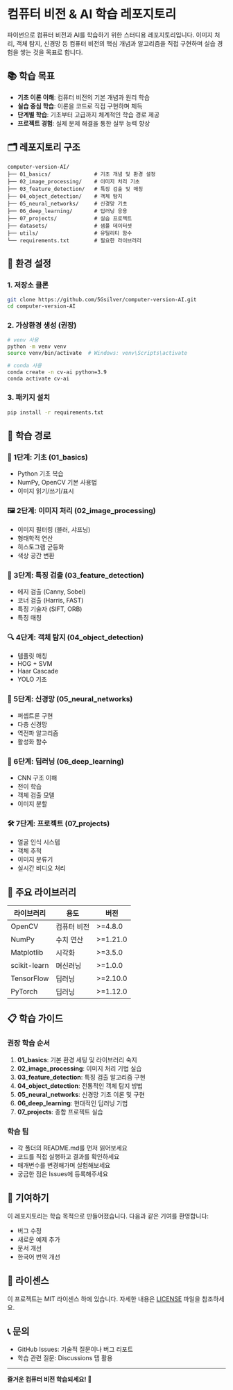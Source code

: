# 컴퓨터 비전 & AI 학습 레포지토리

파이썬으로 컴퓨터 비전과 AI를 학습하기 위한 스터디용 레포지토리입니다.
이미지 처리, 객체 탐지, 신경망 등 컴퓨터 비전의 핵심 개념과 알고리즘을 직접 구현하며 실습 경험을 쌓는 것을 목표로 합니다.

## 📚 학습 목표

- **기초 이론 이해**: 컴퓨터 비전의 기본 개념과 원리 학습
- **실습 중심 학습**: 이론을 코드로 직접 구현하며 체득
- **단계별 학습**: 기초부터 고급까지 체계적인 학습 경로 제공
- **프로젝트 경험**: 실제 문제 해결을 통한 실무 능력 향상

## 🗂️ 레포지토리 구조

```
computer-version-AI/
├── 01_basics/              # 기초 개념 및 환경 설정
├── 02_image_processing/    # 이미지 처리 기초
├── 03_feature_detection/   # 특징 검출 및 매칭
├── 04_object_detection/    # 객체 탐지
├── 05_neural_networks/     # 신경망 기초
├── 06_deep_learning/       # 딥러닝 응용
├── 07_projects/            # 실습 프로젝트
├── datasets/               # 샘플 데이터셋
├── utils/                  # 유틸리티 함수
└── requirements.txt        # 필요한 라이브러리
```

## 🔧 환경 설정

### 1. 저장소 클론
```bash
git clone https://github.com/5Gsilver/computer-version-AI.git
cd computer-version-AI
```

### 2. 가상환경 생성 (권장)
```bash
# venv 사용
python -m venv venv
source venv/bin/activate  # Windows: venv\Scripts\activate

# conda 사용
conda create -n cv-ai python=3.9
conda activate cv-ai
```

### 3. 패키지 설치
```bash
pip install -r requirements.txt
```

## 📖 학습 경로

### 🔰 1단계: 기초 (01_basics)
- Python 기초 복습
- NumPy, OpenCV 기본 사용법
- 이미지 읽기/쓰기/표시

### 🖼️ 2단계: 이미지 처리 (02_image_processing)
- 이미지 필터링 (블러, 샤프닝)
- 형태학적 연산
- 히스토그램 균등화
- 색상 공간 변환

### 🎯 3단계: 특징 검출 (03_feature_detection)
- 에지 검출 (Canny, Sobel)
- 코너 검출 (Harris, FAST)
- 특징 기술자 (SIFT, ORB)
- 특징 매칭

### 🔍 4단계: 객체 탐지 (04_object_detection)
- 템플릿 매칭
- HOG + SVM
- Haar Cascade
- YOLO 기초

### 🧠 5단계: 신경망 (05_neural_networks)
- 퍼셉트론 구현
- 다층 신경망
- 역전파 알고리즘
- 활성화 함수

### 🚀 6단계: 딥러닝 (06_deep_learning)
- CNN 구조 이해
- 전이 학습
- 객체 검출 모델
- 이미지 분할

### 🛠️ 7단계: 프로젝트 (07_projects)
- 얼굴 인식 시스템
- 객체 추적
- 이미지 분류기
- 실시간 비디오 처리

## 🔗 주요 라이브러리

| 라이브러리 | 용도 | 버전 |
|-----------|------|------|
| OpenCV | 컴퓨터 비전 | >=4.8.0 |
| NumPy | 수치 연산 | >=1.21.0 |
| Matplotlib | 시각화 | >=3.5.0 |
| scikit-learn | 머신러닝 | >=1.0.0 |
| TensorFlow | 딥러닝 | >=2.10.0 |
| PyTorch | 딥러닝 | >=1.12.0 |

## 📋 학습 가이드

### 권장 학습 순서
1. **01_basics**: 기본 환경 세팅 및 라이브러리 숙지
2. **02_image_processing**: 이미지 처리 기법 실습
3. **03_feature_detection**: 특징 검출 알고리즘 구현
4. **04_object_detection**: 전통적인 객체 탐지 방법
5. **05_neural_networks**: 신경망 기초 이론 및 구현
6. **06_deep_learning**: 현대적인 딥러닝 기법
7. **07_projects**: 종합 프로젝트 실습

### 학습 팁
- 각 폴더의 README.md를 먼저 읽어보세요
- 코드를 직접 실행하고 결과를 확인하세요
- 매개변수를 변경해가며 실험해보세요
- 궁금한 점은 Issues에 등록해주세요

## 🤝 기여하기

이 레포지토리는 학습 목적으로 만들어졌습니다. 다음과 같은 기여를 환영합니다:

- 버그 수정
- 새로운 예제 추가
- 문서 개선
- 한국어 번역 개선

## 📄 라이센스

이 프로젝트는 MIT 라이센스 하에 있습니다. 자세한 내용은 [LICENSE](LICENSE) 파일을 참조하세요.

## 📞 문의

- GitHub Issues: 기술적 질문이나 버그 리포트
- 학습 관련 질문: Discussions 탭 활용

---

**즐거운 컴퓨터 비전 학습되세요! 🎉**
